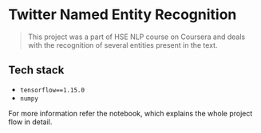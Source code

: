 # Twitter Named Entity Recognition

> This project was a part of HSE NLP course on Coursera and deals with the recognition of several entities present in the text.

## Tech stack

- `tensorflow==1.15.0`
- `numpy`

For more information refer the notebook, which explains the whole project flow in detail.
